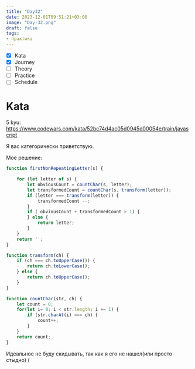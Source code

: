 ```yaml
---
title: "Day32"
date: 2023-12-01T09:51:21+03:00
image: "Day-32.png"
draft: false
tags:
- практика
---
```



- [X] Kata
- [X] Journey
- [ ] Theory
- [ ] Practice
- [ ] Schedule

# Kata

5 kyu: https://www.codewars.com/kata/52bc74d4ac05d0945d00054e/train/javascript

Я вас категорически приветствую.

Мое решение:

```js
function firstNonRepeatingLetter(s) {

    for (let letter of s) {
        let obviousCount = countChar(s, letter);
        let transformedCount = countChar(s, transform(letter));
        if (letter === transform(letter)) {
            transformedCount --;
        }
        if ( obviousCount + transformedCount > 1) {
        } else {
            return letter;
        }
    }
    return '';
}

function transform(ch) {
    if (ch === ch.toUpperCase()) {
        return ch.toLowerCase();
    } else {
        return ch.toUpperCase();
    }
}

function countChar(str, ch) {
    let count = 0;
    for(let i= 0; i < str.length; i += 1) {
        if (str.charAt(i) === ch) {
            count++;
        }
    }
    return count;
}

```

Идеальное не буду скидывать, так как я его не нашел(или просто стыдно) (